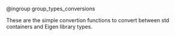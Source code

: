 @ingroup group_types_conversions

These are the simple convertion functions to convert between std containers and
Eigen library types.
